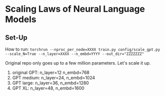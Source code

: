 # Scaling Laws of Neural Language Models

## Set-Up
How to run: ``torchrun --nproc_per_node=XXXX train.py config/scale_gpt.py --scale_N=True --n_layer=XXXX --n_embd=YYYY --out_dir="ZZZZZZZ"``

Original repo only goes up to a few million parameters. Let's scale it up. 
1) original GPT: n_layer=12 n_embd=768
2) GPT medium: n_layer=24, n_embd=1024
3) GPT large: n_layer=36, n_embd=1280
4) GPT XL: n_layer=48, n_embd=1600

   
  
